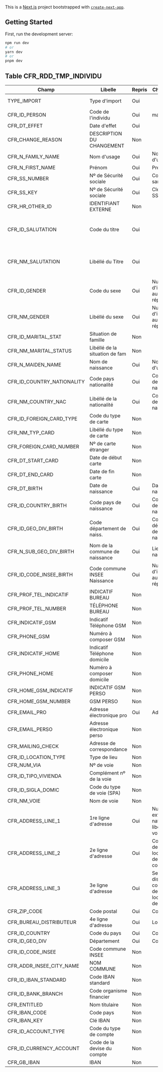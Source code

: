 This is a [Next.js](https://nextjs.org/) project bootstrapped with [`create-next-app`](https://github.com/vercel/next.js/tree/canary/packages/create-next-app).

## Getting Started

First, run the development server:

```bash
npm run dev
# or
yarn dev
# or
pnpm dev
```

## Table CFR_RDD_TMP_INDIVIDU ##

| Champ | Libelle | Repris| Champ DSN| Structure DSN| Commentaire |
|-------|--------|----------|----|--------------|-----|
|TYPE_IMPORT|Type d'import |Oui|  |  | Toujours la valeur "new"
|CFR_ID_PERSON|Code de l'individu| Oui|matricule | S21.G00.30.019 |
|CFR_DT_EFFET|Date d'effet|Oui| |
|CFR_CHANGE_REASON|DESCRIPTION DU CHANGEMENT|Non|
|CFR_N_FAMILY_NAME|Nom d'usage|Oui|Nom d'usage|S21.G00.30.003
|CFR_N_FIRST_NAME|Prénom|Oui|Prénoms|S21.G00.30.004
|CFR_SS_NUMBER|Nº de Sécurité sociale|Oui|Code SS sans la clé|S21.G00.30.001
|CFR_SS_KEY|Nº de Sécurité sociale|Oui|Clé numéro SS|S21.G00.30.001
|CFR_HR_OTHER_ID|IDENTIFIANT EXTERNE|Non|||
|CFR_ID_SALUTATION|Code du titre|Oui|||Si homme alors monsieur sinon madame|
|CFR_NM_SALUTATION|Libéllé du Titre|Oui|||Si homme alors monsieur sinon madame|
|CFR_ID_GENDER|Code du sexe|Oui|Numéro d'inscription au répertoire|S21.G00.30.005|
|CFR_NM_GENDER|Libéllé du sexe|Oui|Numéro d'inscription au répertoire|S21.G00.30.005|
|CFR_ID_MARITAL_STAT|Situation de famille|Non
|CFR_NM_MARITAL_STATUS|Libéllé de la situation de fam|Non
|CFR_N_MAIDEN_NAME|Nom de naissance|Oui|Nom d'usage|S21.G00.30.003
|CFR_ID_COUNTRY_NATIONALITY|Code pays nationalité|Oui|Code pays de naissance|S21.G00.30.015
|CFR_NM_COUNTRY_NAC|Libéllé de la nationalité|Oui|Code pays de naissance|S21.G00.30.015
|CFR_ID_FOREIGN_CARD_TYPE|Code du type de carte|Non
|CFR_NM_TYP_CARD|Libéllé du type de carte|Non
|CFR_FOREIGN_CARD_NUMBER|Nº de carte étranger|Non
|CFR_DT_START_CARD|Date de début carte|Non
|CFR_DT_END_CARD|Date de fin carte|Non
|CFR_DT_BIRTH|Date de naissance|Oui|Date de naissance|S21.G00.30.006
|CFR_ID_COUNTRY_BIRTH|Code pays de naissance|Oui|Code pays de naissance|S21.G00.30.015
|CFR_ID_GEO_DIV_BIRTH|Code département de naiss.|Oui|Code département de naissance|S21.G00.30.014
|CFR_N_SUB_GEO_DIV_BIRTH|Nom de la commune de naissance|Oui|Lieu de naissance|S21.G00.30.007
|CFR_ID_CODE_INSEE_BIRTH|Code commune INSEE Naissance|Oui|Numéro d'inscription au répertoire|S21.G00.30.001|Position 6 à 10
|CFR_PROF_TEL_INDICATIF|INDICATIF BUREAU|Non
|CFR_PROF_TEL_NUMBER|TÉLÉPHONE BUREAU|Non
|CFR_INDICATIF_GSM|Indicatif Téléphone GSM|Non
|CFR_PHONE_GSM|Numéro à composer GSM|Non
|CFR_INDICATIF_HOME|Indicatif Téléphone domicile|Non
|CFR_PHONE_HOME|Numéro à composer domicile|Non
|CFR_HOME_GSM_INDICATIF|INDICATIF GSM PERSO|Non
|CFR_HOME_GSM_NUMBER|GSM PERSO|Non
|CFR_EMAIL_PRO|Adresse électronique pro|Oui|Adresse mél|S21.G00.30.018
|CFR_EMAIL_PERSO|Adresse électronique perso|Non
|CFR_MAILING_CHECK|Adresse de correspondance|Non
|CFR_ID_LOCATION_TYPE|Type de lieu|Non
|CFR_NUM_VIA|Nº de voie|Non
|CFR_ID_TIPO_VIVIENDA|Complément nº de la voie|Non
|CFR_ID_SIGLA_DOMIC|Code du type de voie (SPA)|Non
|CFR_NM_VOIE|Nom de voie|Non
|CFR_ADDRESS_LINE_1|1re ligne d'adresse|Oui|Numéro, extension, nature et libellé de la voie|S21.G00.30.008
|CFR_ADDRESS_LINE_2|2e ligne d'adresse|Oui|Complément de la localisation de la construction|S21.G00.30.016
|CFR_ADDRESS_LINE_3|3e ligne d'adresse|Oui|Service de distribution, complément de localisation de la voie|S21.G00.30.017
|CFR_ZIP_CODE|Code postal|Oui|Code postal|S21.G00.30.009
|CFR_BUREAU_DISTRIBUTEUR|4e ligne d'adresse|Oui|Localité|S21.G00.30.010
|CFR_ID_COUNTRY|Code du pays|Oui|Code pays|S21.G00.30.011
|CFR_ID_GEO_DIV|Département|Oui|Code postal|S21.G00.30.009
|CFR_ID_CODE_INSEE|Code commune INSEE|Non
|CFR_ADDR_INSEE_CITY_NAME|NOM COMMUNE|Non
|CFR_ID_IBAN_STANDARD|Code IBAN standard|Non
|CFR_ID_BANK_BRANCH|Code organisme financier|Non
|CFR_ENTITLED|Nom titulaire|Non
|CFR_IBAN_CODE|Code pays|Non
|CFR_IBAN_KEY|Clé IBAN|Non
|CFR_ID_ACCOUNT_TYPE|Code du type de compte|Non
|CFR_ID_CURRENCY_ACCOUNT|Code de la devise du compte|Non
|CFR_GB_IBAN|IBAN|Non